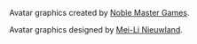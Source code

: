 Avatar graphics created by [Noble Master Games](http://www.noblemaster.com).
 
Avatar graphics designed by [Mei-Li Nieuwland](http://liea.deviantart.com).
